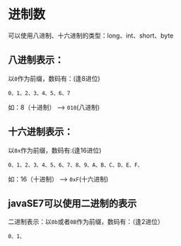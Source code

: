 # 进制数

可以使用八进制、十六进制的类型：long、int、short、byte

## 八进制表示：
以`0`作为前缀，数码有：(逢8进位)
```
0、1、2、3、4、5、6、7
```
如：8（十进制） --> `010`(八进制)


## 十六进制表示：
以`0x`作为前缀，数码有:(逢16进位)
```
0、1、2、3、4、5、6、7、8、9、A、B、C、D、E、F、
```
如：16（十进制） --> `0xF`(十六进制)

## javaSE7可以使用二进制的表示
二进制表示：以`0b`或者`0B`作为前缀，数码有：（逢2进位）
```
0、1、
```
